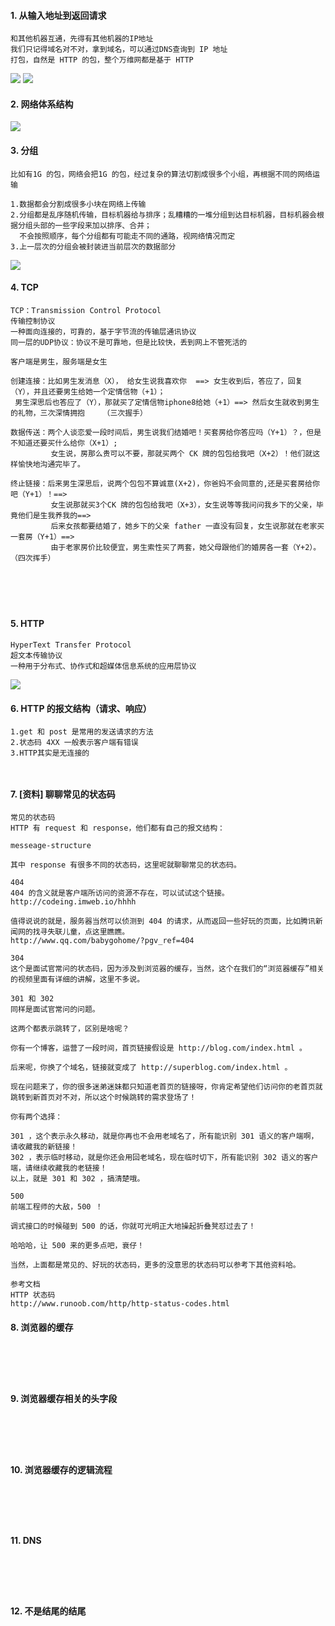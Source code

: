 #### 1.	从输入地址到返回请求
```
和其他机器互通，先得有其他机器的IP地址
我们只记得域名对不对，拿到域名，可以通过DNS查询到 IP 地址
打包，自然是 HTTP 的包，整个万维网都是基于 HTTP

```
![](https://raw.githubusercontent.com/lz109896/Web-datum/16058691bda3af220a3280d6758a2cf688fab0ed/%E4%BB%8E%E8%BE%93%E5%85%A5%E5%9C%B0%E5%9D%80%E5%88%B0%E8%BF%94%E5%9B%9E%E8%AF%B7%E6%B1%821.png)
![](https://raw.githubusercontent.com/lz109896/Web-datum/16058691bda3af220a3280d6758a2cf688fab0ed/%E4%BB%8E%E8%BE%93%E5%85%A5%E5%9C%B0%E5%9D%80%E5%88%B0%E8%BF%94%E5%9B%9E%E8%AF%B7%E6%B1%822.png)

#### 2.	网络体系结构
![](https://raw.githubusercontent.com/lz109896/Web-datum/16058691bda3af220a3280d6758a2cf688fab0ed/%E7%BD%91%E7%BB%9C%E4%BD%93%E7%B3%BB%E7%BB%93%E6%9E%84.png)
#### 3.	分组
```
比如有1G 的包，网络会把1G 的包，经过复杂的算法切割成很多个小组，再根据不同的网络运输

1.数据都会分割成很多小块在网络上传输
2.分组都是乱序随机传输，目标机器给与排序；乱糟糟的一堆分组到达目标机器，目标机器会根据分组头部的一些字段来加以排序、合并；
  不会按照顺序，每个分组都有可能走不同的通路，视网络情况而定
3.上一层次的分组会被封装进当前层次的数据部分

```
![](https://raw.githubusercontent.com/lz109896/Web-datum/16058691bda3af220a3280d6758a2cf688fab0ed/%E5%88%86%E7%BB%84.png)
#### 4.	TCP
```
TCP：Transmission Control Protocol
传输控制协议
一种面向连接的，可靠的，基于字节流的传输层通讯协议
同一层的UDP协议：协议不是可靠地，但是比较快，丢到网上不管死活的

客户端是男生，服务端是女生

创建连接：比如男生发消息（X）， 给女生说我喜欢你  ==> 女生收到后，答应了，回复（Y），并且还要男生给她一个定情信物（+1）；
 男生深思后也答应了（Y），那就买了定情信物iphone8给她（+1）==> 然后女生就收到男生的礼物，三次深情拥抱    （三次握手）

数据传送：两个人谈恋爱一段时间后，男生说我们结婚吧！买套房给你答应吗（Y+1）？，但是不知道还要买什么给你（X+1）;
         女生说，房那么贵可以不要，那就买两个 CK 牌的包包给我吧（X+2）！他们就这样愉快地沟通完毕了。

终止链接：后来男生深思后，说两个包包不算诚意(X+2)，你爸妈不会同意的,还是买套房给你吧（Y+1）！==>
         女生说那就买3个CK 牌的包包给我吧（X+3），女生说等等我问问我乡下的父亲，毕竟他们是生我养我的==> 
         后来女孩都要结婚了，她乡下的父亲 father 一直没有回复，女生说那就在老家买一套房（Y+1）==>
         由于老家房价比较便宜，男生索性买了两套，她父母跟他们的婚房各一套（Y+2）。   （四次挥手）






```
#### 5.	HTTP
```
HyperText Transfer Protocol
超文本传输协议
一种用于分布式、协作式和超媒体信息系统的应用层协议
```
![](https://raw.githubusercontent.com/lz109896/Web-datum/16058691bda3af220a3280d6758a2cf688fab0ed/Http.png)
#### 6.	HTTP 的报文结构（请求、响应）
```
1.get 和 post 是常用的发送请求的方法
2.状态码 4XX 一般表示客户端有错误
3.HTTP其实是无连接的



```
#### 7.	 [资料] 聊聊常见的状态码
```
常见的状态码
HTTP 有 request 和 response，他们都有自己的报文结构：

messeage-structure

其中 response 有很多不同的状态码，这里呢就聊聊常见的状态码。

404
404 的含义就是客户端所访问的资源不存在，可以试试这个链接。
http://codeing.imweb.io/hhhh

值得说说的就是，服务器当然可以侦测到 404 的请求，从而返回一些好玩的页面，比如腾讯新闻网的找寻失联儿童，点这里瞧瞧。
http://www.qq.com/babygohome/?pgv_ref=404

304
这个是面试官常问的状态码，因为涉及到浏览器的缓存，当然，这个在我们的“浏览器缓存”相关的视频里面有详细的讲解，这里不多说。

301 和 302
同样是面试官常问的问题。

这两个都表示跳转了，区别是啥呢？

你有一个博客，运营了一段时间，首页链接假设是 http://blog.com/index.html 。

后来呢，你换了个域名，链接就变成了 http://superblog.com/index.html 。

现在问题来了，你的很多迷弟迷妹都只知道老首页的链接呀，你肯定希望他们访问你的老首页就跳转到新首页对不对，所以这个时候跳转的需求登场了！

你有两个选择：

301 ，这个表示永久移动，就是你再也不会用老域名了，所有能识别 301 语义的客户端啊，请收藏我的新链接！
302 ，表示临时移动，就是你还会用回老域名，现在临时切下，所有能识别 302 语义的客户端，请继续收藏我的老链接！
以上，就是 301 和 302 ，搞清楚哦。

500
前端工程师的大敌，500 ！

调式接口的时候碰到 500 的话，你就可光明正大地操起折叠凳怼过去了！

哈哈哈，让 500 来的更多点吧，衰仔！

当然，上面都是常见的、好玩的状态码，更多的没意思的状态码可以参考下其他资料哈。

参考文档
HTTP 状态码
http://www.runoob.com/http/http-status-codes.html

```
#### 8.	浏览器的缓存
```





```
#### 9.	浏览器缓存相关的头字段
```





```
#### 10.	浏览器缓存的逻辑流程
```





```
#### 11.	DNS
```





```
#### 12.	不是结尾的结尾
```





```


